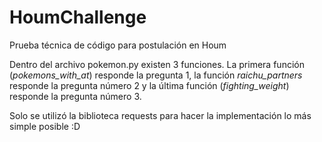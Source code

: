 # HoumChallenge
Prueba técnica de código para postulación en Houm

Dentro del archivo pokemon.py existen 3 funciones. La primera función (_pokemons\_with\_at_) responde la pregunta 1, la función _raichu\_partners_ responde la pregunta número 2 y la última función (_fighting\_weight_) responde la pregunta número 3.

Solo se utilizó la biblioteca requests para hacer la implementación lo más simple posible :D

